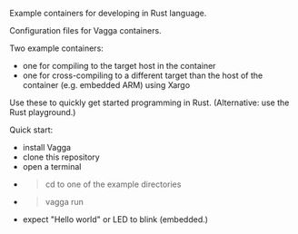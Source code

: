
Example containers for developing in Rust language.

Configuration files for Vagga containers.

Two example containers:
- one for compiling to the target host in the container
- one for cross-compiling to a different target than the host of the container (e.g. embedded ARM) using Xargo

Use these to quickly get started programming in Rust.  (Alternative: use the Rust playground.)

Quick start:
- install Vagga
- clone this repository
- open a terminal
- >cd to one of the example directories
- >vagga run
- expect "Hello world" or LED to blink (embedded.)


